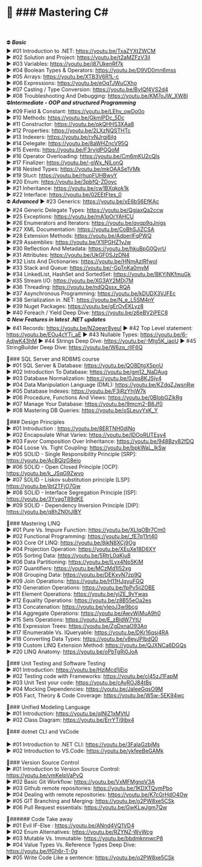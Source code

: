  🔀 ### Mastering C#<br><br>
 ===========================

⛔ ***Basic***<br>
 ► #01 Introduction to .NET: https://youtu.be/TxaZYXtZWCM<br>
 ► #02 Solution and Project: https://youtu.be/t2aMZFzV3jI<br>
 ► #03 Variables: https://youtu.be/j87UkenRf7k<br>
 ► #04 Boolean Types & Operators: https://youtu.be/D9VD0mn6mss<br>
 ► #05 Arrays: https://youtu.be/XTB3V6R1L-c<br>
 ► #06 Expressions: https://youtu.be/eOqTJWuCXho<br>
 ► #07 Casting / Type Conversion: https://youtu.be/ByIQf4VS2d4<br>
 ► #08 Troubleshooting And Debugging: https://youtu.be/KM7oJW_XW8I<br>
⛔***Intermediate - OOP and structured Programming***<br>
 ► #09 Field & Constant: https://youtu.be/LEhv_owDo0o<br>
 ► #10 Methods: https://youtu.be/GkmlPDc_5Dc<br>
 ► #11 Constructor: https://youtu.be/pkQHHS3XAa8<br>
 ► #12 Properties: https://youtu.be/2LXzNQSTHTc<br>
 ► #13 Indexers: https://youtu.be/rvNJrgj6ilg<br>
 ► #14 Delegate: https://youtu.be/8aWHZncV95Q<br>
 ► #15 Events: https://youtu.be/F3ryldPGQoM<br>
 ► #16 Operator Overloading: https://youtu.be/Cm6mKU2cQls<br>
 ► #17 Finalizer: https://youtu.be/-gWx_NILonQ<br>
 ► #18 Nested Types: https://youtu.be/mkOAASe1VMk<br>
 ► #19 Stuct: https://youtu.be/rhupFUHBwvY<br>
 ► #20 Enum: https://youtu.be/3pbfQ-ZDoyc<br>
 ► #21 Inheritance: https://youtu.be/cw1BXqkok1k<br>
 ► #22 Interface: https://youtu.be/02EEtFtes_0<br>
⛔ ***Advanced***
 ► #23 Generics: https://youtu.be/xE6bS6EfKAc<br>
 ► #24 Generic Delegate Types: https://youtu.be/QgiaxQa2ccw<br>
 ► #25 Exceptions: https://youtu.be/mA1pOrYAHCU<br>
 ► #26 Enumerators and Iterators: https://youtu.be/qvqp9qJnigs<br>
 ► #27 XML Documentation: https://youtu.be/CoBhSJiZCSA<br>
 ► #28 Extension Methods: https://youtu.be/AdperlFqPWQ<br>
 ► #29 Assemblies: https://youtu.be/X1IPGHZ1yJw<br>
 ► #30 Reflection And Metadata: https://youtu.be/hkuBpG0QyrU<br>
 ► #31 Attributes: https://youtu.be/UkGF0SJzDN4<br>
 ► #32 Lists And Dictionaries: https://youtu.be/HNmAzIRfwoI<br>
 ► #33 Stack and Queue: https://youtu.be/-GpTnKa0myM<br>
 ► #34 LinkedList, HashSet and SortedSet: https://youtu.be/BKYiNKfmuGk<br>
 ► #35 Stream I/O: https://youtu.be/XG3AY2MDj7M<br>
 ► #36 Threading: https://youtu.be/ndQQssx_RQA<br>
 ► #37 Asynchronous Programming: https://youtu.be/kDUDX3VJFEc<br>
 ► #38 Serialization in .NET: https://youtu.be/N_e_L5SM4nY<br>
 ► #39 Nuget Packages: https://youtu.be/gErOvEKLyz8<br>
 ► #40 Foreach / Yield Deep Dive: https://youtu.be/z6eBV2iPEC8<br>
⛔ ***New Features in latest .NET updates***<br>
 ► #41 Records: https://youtu.be/N2qewr8yeuI
 ► #42 Top Level statement: https://youtu.be/EOu4cYTj_aE
 ► #43 Nullable Types: https://youtu.be/6-AdjwK43hM
 ► #44 Strings Deep Dive: https://youtu.be/-Mtg5K_iaoU
 ► #45 StringBuilder Deep Dive: https://youtu.be/W6zq_rllF6Q

🔀### SQL Server and RDBMS course <br>
 ► #01 SQL Server & Database: https://youtu.be/QO8DtgX5pnU<br>
 ► #02 Introduction To Database: https://youtu.be/gm12_NaDAug<br>
 ► #03 Database Normalization: https://youtu.be/0Jps8KJSjy4<br>
 ► #04 Data Manipulation Language (DML): https://youtu.be/KZdqZJwsnRw<br>
 ► #05 Database Indexes: https://youtu.be/F3jRzYhjW7k<br>
 ► #06 Procedure, Functions And Views: https://youtu.be/0BIobGZlkRg<br>
 ► #07 Manage Your Database: https://youtu.be/9mcm2-B8Jf0<br>
 ► #08 Mastering DB Queries: https://youtu.be/oSLeuvYxK_Y<br>

 
🔀### Design Principles<br>
 ► #01 Introduction : https://youtu.be/8ERTNH0diNo<br>
 ► #02 Encapsulate What Varies: https://youtu.be/IDOoRUTEsy4<br>
 ► #03 Favor Composition Over Inheritance: https://youtu.be/948Bzy82fDQ<br>
 ► #04 Loose Vs. Tight Coupling: https://youtu.be/bpkWaL_lkSw<br>
 ► #05 SOLID - Single Responsibility Principle [SRP]: https://youtu.be/AcBQlzG8eio<br>
 ► #06 SOLID - Open Closed Principle [OCP]: https://youtu.be/k_JSqG9Zwvo<br>
 ► #07 SOLID - Liskov substitution principle [LSP]: https://youtu.be/jbt2TFjO7Gw<br>
 ► #08 SOLID - Interface Segregation Principle [ISP]: https://youtu.be/3YvagT89dKE<br>
 ► #09 SOLID - Dependency Inversion Principle [DIP]: https://youtu.be/q8hZN0tJlBY<br>
 
🔀### Mastering LINQ<br>
  ► #01 Pure Vs. Impure Function: https://youtu.be/XLIqOBr7Cm0<br>
  ► #02 Functional Programming: https://youtu.be/_fE7q11rt40<br>
  ► #03 Core Of LINQ: https://youtu.be/8jkN8XCj9Og<br>
  ► #04 Projection Operation: https://youtu.be/XEuXe18D6XY<br>
  ► #05 Sorting Data: https://youtu.be/5RtrL0qKju8<br>
  ► #06 Data Partitioning: https://youtu.be/ILyx4Np5KiM<br>
  ► #07 Quantifiers: https://youtu.be/MCzMd1I52xg<br>
  ► #08 Grouping Data: https://youtu.be/DEKxvN7zp9Q<br>
  ► #09 Join Operations: https://youtu.be/H11HJqyuFGQ<br>
  ► #10 Generation Operations: https://youtu.be/fpPv5ji2OBE<br>
  ► #11 Element Operations: https://youtu.be/yiZE_9vYwas<br>
  ► #12 Equality Operations: https://youtu.be/z8B55eOa2es<br>
  ► #13 Concatenation: https://youtu.be/yIeoJ3w9bcg<br>
  ► #14 Aggregate Operations: https://youtu.be/AwvWjMuA9h0<br>
  ► #15 Sets Operations: https://youtu.be/E_zBIdW7YtU<br>
  ► #16 Expression Trees: https://youtu.be/ZgDxnaO93Ao<br>
  ► #17 IEnumerable Vs. IQueryable: https://youtu.be/DKr16qsi4RA<br>
  ► #18 Converting Data Types: https://youtu.be/v8eyJPIbdQ0 <br>
  ► #19 Custom LINQ Extension Method: https://youtu.be/QJXNCa6DGQs<br>
  ► #20 LINQ Anatomy: https://youtu.be/oPbTgRi0JoA<br>
  
🔀### Unit Testing and Software Testing<br>
 ► #01 Introduction: https://youtu.be/HzjMcd1jEio<br>
 ► #02 Testing code with Frameworks: https://youtu.be/cI45zJ1FapM<br>
 ► #03 Unit Test your code: https://youtu.be/cAyROJ84tBs<br>
 ► #04 Mocking Dependencies: https://youtu.be/JaIeeGqsO9M<br>
 ► #05 Fact, Theory & Code Coverage:  https://youtu.be/W5w-5EK94wc<br>
 
🔀### Unified Modeling Language<br>
 ► #01 Introduction: https://youtu.be/qlNlZ1xMVtU<br>
 ► #02 Class Diagram: https://youtu.be/ErrYTi9ibx4 <br>
 

🔀### dotnet CLI and VsCode<br><br>
 ► #01 Introduction to .NET CLI: https://youtu.be/3FaIaGzbjMs<br>
 ► #02 Introduction to VS.Code: https://youtu.be/ykfeeBeGAMk
 
🔀### Version Source Control<br>
 ► #01 Introduction to Version Source Control: https://youtu.be/vmKeIpVaPvQ<br>
 ► #02 Basic Git Workflow: https://youtu.be/VxMFMgnpV3A<br>
 ► #03 Github remote repositories: https://youtu.be/1KDXTQvmPbo<br>
 ► #04 Dealing with remote repositories: https://youtu.be/K7cGrHdO4Ow<br>
 ► #05 GIT Branching and Merging: https://youtu.be/o2PW8xe5CSk<br>
 ► #06 Pull Request essentials: https://youtu.be/GwKLwJgm7Qw<br>
 
 🔀###### Code Take away<br>
 ► #01 Evil IF-Else : https://youtu.be/ANnd4VQ1VD4<br>
 ► #02 Enum Alternatives: https://youtu.be/RZYNZ-WvWcg<br>
 ► #03 Mutable Vs. Immutable: https://youtu.be/bbdmknnwcP8<br>
 ► #04 Value Types Vs. Reference Types Deep Dive: https://youtu.be/lfGh6r-T-0g<br>
 ► #05 Write Code Like a sentence: https://youtu.be/o2PW8xe5CSk <br>
